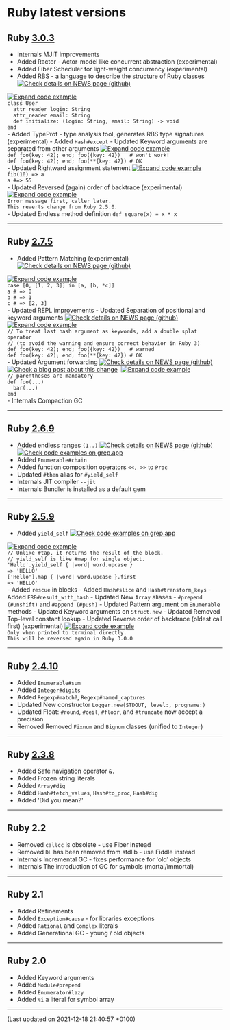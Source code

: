 # Ruby latest versions




## Ruby <a target='_blank' href="https://www.ruby-lang.org/en/news/2021/11/24/ruby-3-0-3-released/">3.0.3</a>  <div class='icon-label calendar' title='Released on 2021-11-24'><div data-icon='ei-calendar' data-size='s'></div></div>
  
  - <span class='badge badge-pill badge-dark'>Internals</span>
  MJIT improvements
  - <span class='badge badge-pill badge-success'>Added</span>
  Ractor - Actor-model like concurrent abstraction (experimental)
  - <span class='badge badge-pill badge-success'>Added</span>
  Fiber Scheduler for light-weight concurrency (experimental)
  - <span class='badge badge-pill badge-success'>Added</span>
  RBS - a language to describe the structure of Ruby classes
    <a target='_blank' href="https://github.com/ruby/rbs"><img class="icon link-service-icon" src="../assets/link-icon-news.ico" title="Check details on NEWS page (github)"></a>
  <a data-toggle="collapse" href="#codeExample303" aria-expanded="false" aria-controls="collapseExample">
    <img class="icon link-service-icon" src="../assets/link-icon-code.ico" title="Expand code example">
  </a>
  <div class="collapse" id="codeExample303">
    <div class="alert alert-light" role="alert">
      <code class="code">class User
  attr_reader login: String
  attr_reader email: String
  def initialize: (login: String, email: String) -> void
end</code>
    </div>
  </div>
  - <span class='badge badge-pill badge-success'>Added</span>
  TypeProf - type analysis tool, generates RBS type signatures (experimental)
  - <span class='badge badge-pill badge-success'>Added</span>
  <code>Hash#except</code>
  - <span class='badge badge-pill badge-primary'>Updated</span>
  Keyword arguments are separated from other arguments
  <a data-toggle="collapse" href="#codeExample306" aria-expanded="false" aria-controls="collapseExample">
    <img class="icon link-service-icon" src="../assets/link-icon-code.ico" title="Expand code example">
  </a>
  <div class="collapse" id="codeExample306">
    <div class="alert alert-light" role="alert">
      <code class="code">def foo(key: 42); end; foo({key: 42})   # won't work!
def foo(key: 42); end; foo(**{key: 42}) # OK</code>
    </div>
  </div>
  - <span class='badge badge-pill badge-primary'>Updated</span>
  Rightward assignment statement
  <a data-toggle="collapse" href="#codeExample307" aria-expanded="false" aria-controls="collapseExample">
    <img class="icon link-service-icon" src="../assets/link-icon-code.ico" title="Expand code example">
  </a>
  <div class="collapse" id="codeExample307">
    <div class="alert alert-light" role="alert">
      <code class="code">fib(10) => a
a #=> 55</code>
    </div>
  </div>
  - <span class='badge badge-pill badge-primary'>Updated</span>
  Reversed (again) order of backtrace  (experimental)
  <a data-toggle="collapse" href="#codeExample308" aria-expanded="false" aria-controls="collapseExample">
    <img class="icon link-service-icon" src="../assets/link-icon-code.ico" title="Expand code example">
  </a>
  <div class="collapse" id="codeExample308">
    <div class="alert alert-light" role="alert">
      <code class="code">Error message first, caller later.
This reverts change from Ruby 2.5.0.</code>
    </div>
  </div>
  - <span class='badge badge-pill badge-primary'>Updated</span>
  Endless method definition <code>def square(x) = x * x</code>
  
----



## Ruby <a target='_blank' href="https://www.ruby-lang.org/en/news/2021/11/24/ruby-2-7-5-released/">2.7.5</a>  <div class='icon-label calendar' title='Released on 2021-11-24'><div data-icon='ei-calendar' data-size='s'></div></div>
  
  - <span class='badge badge-pill badge-success'>Added</span>
  Pattern Matching (experimental)
    <a target='_blank' href="https://github.com/ruby/ruby/blob/ruby_2_7/NEWS#pattern-matching-"><img class="icon link-service-icon" src="../assets/link-icon-news.ico" title="Check details on NEWS page (github)"></a>
  <a data-toggle="collapse" href="#codeExample270" aria-expanded="false" aria-controls="collapseExample">
    <img class="icon link-service-icon" src="../assets/link-icon-code.ico" title="Expand code example">
  </a>
  <div class="collapse" id="codeExample270">
    <div class="alert alert-light" role="alert">
      <code class="code">case [0, [1, 2, 3]] in [a, [b, *c]]
a # => 0
b # => 1
c # => [2, 3]</code>
    </div>
  </div>
  - <span class='badge badge-pill badge-primary'>Updated</span>
  REPL improvements
  - <span class='badge badge-pill badge-primary'>Updated</span>
  Separation of positional and keyword arguments
    <a target='_blank' href="https://github.com/ruby/ruby/blob/ruby_2_7/NEWS#the-spec-of-keyword-arguments-is-changed-towards-30-"><img class="icon link-service-icon" src="../assets/link-icon-news.ico" title="Check details on NEWS page (github)"></a>
  <a data-toggle="collapse" href="#codeExample272" aria-expanded="false" aria-controls="collapseExample">
    <img class="icon link-service-icon" src="../assets/link-icon-code.ico" title="Expand code example">
  </a>
  <div class="collapse" id="codeExample272">
    <div class="alert alert-light" role="alert">
      <code class="code">// To treat last hash argument as keywords, add a double splat operator
// (to avoid the warning and ensure correct behavior in Ruby 3)
def foo(key: 42); end; foo({key: 42})   # warned
def foo(key: 42); end; foo(**{key: 42}) # OK</code>
    </div>
  </div>
  - <span class='badge badge-pill badge-primary'>Updated</span>
  Argument forwarding
    <a target='_blank' href="https://github.com/ruby/ruby/blob/ruby_2_7/NEWS#other-miscellaneous-changes-"><img class="icon link-service-icon" src="../assets/link-icon-news.ico" title="Check details on NEWS page (github)"></a> <a target='_blank' href="https://www.mendelowski.com/docs/ruby/new-way-for-argument-forwarding-in-27/"><img class="icon link-service-icon" src="../assets/link-icon-post.ico" title="Check a blog post about this change"></a> <a target='_blank' href="https://bugs.ruby-lang.org/issues/16253"><img class="icon link-service-icon" src="../assets/link-icon-rblang.ico" title=""></a>
  <a data-toggle="collapse" href="#codeExample273" aria-expanded="false" aria-controls="collapseExample">
    <img class="icon link-service-icon" src="../assets/link-icon-code.ico" title="Expand code example">
  </a>
  <div class="collapse" id="codeExample273">
    <div class="alert alert-light" role="alert">
      <code class="code">// parentheses are mandatory
def foo(...)
  bar(...)
end</code>
    </div>
  </div>
  - <span class='badge badge-pill badge-dark'>Internals</span>
  Compaction GC
  
----



## Ruby <a target='_blank' href="https://www.ruby-lang.org/en/news/2021/11/24/ruby-2-6-9-released/">2.6.9</a>  <div class='icon-label calendar' title='Released on 2021-11-24'><div data-icon='ei-calendar' data-size='s'></div></div>
  
  - <span class='badge badge-pill badge-success'>Added</span>
  endless ranges <code>(1..)</code>
    <a target='_blank' href="https://github.com/ruby/ruby/blob/ruby_2_6/NEWS#language-changes-"><img class="icon link-service-icon" src="../assets/link-icon-news.ico" title="Check details on NEWS page (github)"></a> <a target='_blank' href="https://grep.app/search?q=%281..%29&filter[lang][0]=Ruby"><img class="icon link-service-icon" src="../assets/link-icon-grep-app.ico" title="Check code examples on grep.app"></a>
  - <span class='badge badge-pill badge-success'>Added</span>
  <code>Enumerable#chain</code>
  - <span class='badge badge-pill badge-success'>Added</span>
  function composition operators <code><<, >></code> to <code>Proc</code>
  - <span class='badge badge-pill badge-primary'>Updated</span>
  <code>#then</code> alias for <code>#yield_self</code>
  - <span class='badge badge-pill badge-dark'>Internals</span>
  JIT compiler <code>--jit</code>
  - <span class='badge badge-pill badge-dark'>Internals</span>
  Bundler is installed as a default gem
  
----



## Ruby <a target='_blank' href="https://www.ruby-lang.org/en/news/2021/04/05/ruby-2-5-9-released/">2.5.9</a>  <div class='icon-label calendar' title='Released on 2021-04-05'><div data-icon='ei-calendar' data-size='s'></div></div>
  
  - <span class='badge badge-pill badge-success'>Added</span>
  <code>yield_self</code>
    <a target='_blank' href="https://grep.app/search?q=%5C.yield_self&regexp=true&filter[lang][0]=Ruby"><img class="icon link-service-icon" src="../assets/link-icon-grep-app.ico" title="Check code examples on grep.app"></a>
  <a data-toggle="collapse" href="#codeExample250" aria-expanded="false" aria-controls="collapseExample">
    <img class="icon link-service-icon" src="../assets/link-icon-code.ico" title="Expand code example">
  </a>
  <div class="collapse" id="codeExample250">
    <div class="alert alert-light" role="alert">
      <code class="code">// Unlike #tap, it returns the result of the block.
// yield_self is like #map for single object.
'Hello'.yield_self { |word| word.upcase }
=> 'HELLO'
['Hello'].map { |word| word.upcase }.first
=> 'HELLO'</code>
    </div>
  </div>
  - <span class='badge badge-pill badge-success'>Added</span>
  <code>rescue</code> in blocks
  - <span class='badge badge-pill badge-success'>Added</span>
  <code>Hash#slice</code> and <code>Hash#transform_keys</code>
  - <span class='badge badge-pill badge-success'>Added</span>
  <code>ERB#result_with_hash</code>
  - <span class='badge badge-pill badge-primary'>Updated</span>
  New <code>Array</code> aliases - <code>#prepend (#unshift)</code> and <code>#append (#push)</code>
  - <span class='badge badge-pill badge-primary'>Updated</span>
  Pattern argument on <code>Enumerable</code> methods
  - <span class='badge badge-pill badge-primary'>Updated</span>
  Keyword arguments on <code>Struct.new</code>
  - <span class='badge badge-pill badge-primary'>Updated</span>
  Removed Top-level constant lookup
  - <span class='badge badge-pill badge-primary'>Updated</span>
  Reverse order of backtrace (oldest call first) (experimental)
  <a data-toggle="collapse" href="#codeExample258" aria-expanded="false" aria-controls="collapseExample">
    <img class="icon link-service-icon" src="../assets/link-icon-code.ico" title="Expand code example">
  </a>
  <div class="collapse" id="codeExample258">
    <div class="alert alert-light" role="alert">
      <code class="code">Only when printed to terminal directly.
This will be reversed again in Ruby 3.0.0</code>
    </div>
  </div>
  
----



## Ruby <a target='_blank' href="https://www.ruby-lang.org/en/news/2020/03/31/ruby-2-4-10-released/">2.4.10</a> <div class='icon-label eol' title='All maintenance ended on 2020-03-31'><div data-icon='ei-lock' data-size='s'></div></div> <div class='icon-label calendar' title='Released on 2020-03-31'><div data-icon='ei-calendar' data-size='s'></div></div>
  
  - <span class='badge badge-pill badge-success'>Added</span>
  <code>Enumerable#sum</code>
  - <span class='badge badge-pill badge-success'>Added</span>
  <code>Integer#digits</code>
  - <span class='badge badge-pill badge-success'>Added</span>
  <code>Regexp#match?</code>, <code>Regexp#named_captures</code>
  - <span class='badge badge-pill badge-primary'>Updated</span>
  New constructor <code>Logger.new(STDOUT, level:, progname:)</code>
  - <span class='badge badge-pill badge-primary'>Updated</span>
  Float: <code>#round</code>, <code>#ceil</code>, <code>#floor</code>, and <code>#truncate</code> now accept a precision
  - <span class='badge badge-pill badge-danger'>Removed</span>
  Removed <code>Fixnum</code> and <code>Bignum</code> classes (unified to <code>Integer</code>)
  
----



## Ruby <a target='_blank' href="https://www.ruby-lang.org/en/news/2018/10/17/ruby-2-3-8-released">2.3.8</a> <div class='icon-label eol' title='All maintenance ended on 2019-03-31'><div data-icon='ei-lock' data-size='s'></div></div> <div class='icon-label calendar' title='Released on 2018-10-17'><div data-icon='ei-calendar' data-size='s'></div></div>
  
  - <span class='badge badge-pill badge-success'>Added</span>
  Safe navigation operator <code>&.</code>
  - <span class='badge badge-pill badge-success'>Added</span>
  Frozen string literals
  - <span class='badge badge-pill badge-success'>Added</span>
  <code>Array#dig</code>
  - <span class='badge badge-pill badge-success'>Added</span>
  <code>Hash#fetch_values</code>, <code>Hash#to_proc</code>, <code>Hash#dig</code>
  - <span class='badge badge-pill badge-success'>Added</span>
  'Did you mean?'
  
----



## Ruby 2.2
  
  - <span class='badge badge-pill badge-danger'>Removed</span>
  <code>callcc</code> is obsolete - use Fiber instead
  - <span class='badge badge-pill badge-danger'>Removed</span>
  <code>DL</code> has been removed from stdlib - use Fiddle instead
  - <span class='badge badge-pill badge-dark'>Internals</span>
  Incremental GC - fixes performance for 'old' objects
  - <span class='badge badge-pill badge-dark'>Internals</span>
  The introduction of GC for symbols (mortal/immortal)
  
----



## Ruby 2.1
  
  - <span class='badge badge-pill badge-success'>Added</span>
  Refinements
  - <span class='badge badge-pill badge-success'>Added</span>
  <code>Exception#cause</code> - for libraries exceptions
  - <span class='badge badge-pill badge-success'>Added</span>
  <code>Rational</code> and <code>Complex</code> literals
  - <span class='badge badge-pill badge-success'>Added</span>
  Generational GC - young / old objects
  
----



## Ruby 2.0
  
  - <span class='badge badge-pill badge-success'>Added</span>
  Keyword arguments
  - <span class='badge badge-pill badge-success'>Added</span>
  <code>Module#prepend</code>
  - <span class='badge badge-pill badge-success'>Added</span>
  <code>Enumerator#lazy</code>
  - <span class='badge badge-pill badge-success'>Added</span>
  <code>%i</code> a literal for symbol array
  
----

(Last updated on 2021-12-18 21:40:57 +0100)
